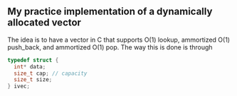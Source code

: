 ## My practice implementation of a dynamically allocated vector

The idea is to have a vector in C that supports O(1) lookup, ammortized O(1) push_back, and ammortized O(1) pop.
The way this is done is through
```C
typedef struct {
  int* data;
  size_t cap; // capacity
  size_t size;
} ivec;
```
